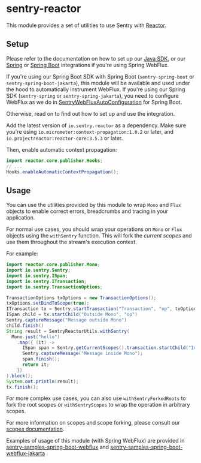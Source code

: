 # sentry-reactor

This module provides a set of utilities to use Sentry with [Reactor](https://projectreactor.io/).

## Setup

Please refer to the documentation on how to set up our [Java SDK](https://docs.sentry.io/platforms/java/),
or our [Spring](https://docs.sentry.io/platforms/java/guides/spring/) 
or [Spring Boot](https://docs.sentry.io/platforms/java/guides/spring-boot/) integrations if you're using Spring WebFlux.

If you're using our Spring Boot SDK with Spring Boot (`sentry-spring-boot` or `sentry-spring-boot-jakarta`), this module will be available and used under the hood to automatically instrument WebFlux.
If you're using our Spring SDK (`sentry-spring` or `sentry-spring-jakarta`), you need to configure WebFlux as we do in [SentryWebFluxAutoConfiguration](https://github.com/getsentry/sentry-java/blob/a5098280b52aec28c71c150e286b5c937767634d/sentry-spring-boot-jakarta/src/main/java/io/sentry/spring/boot/jakarta/SentryWebfluxAutoConfiguration.java) for Spring Boot.

Otherwise, read on to find out how to set up and use the integration.

Add the latest version of `io.sentry.reactor` as a dependency. 
Make sure you're using `io.micrometer:context-propagation:1.0.2` or later, and `io.projectreactor:reactor-core:3.5.3` or later.

Then, enable automatic context propagation:
```java
import reactor.core.publisher.Hooks;
// ...
Hooks.enableAutomaticContextPropagation();
```

## Usage

You can use the utilities provided by this module to wrap `Mono` and `Flux` objects to enable correct errors, breadcrumbs and tracing in your application.

For normal use cases, you should wrap your operations on `Mono` or `Flux` objects using the `withSentry` function.
This will fork the *current scopes* and use them throughout the stream's execution context.

For example:
```java
import reactor.core.publisher.Mono;
import io.sentry.Sentry;
import io.sentry.ISpan;
import io.sentry.ITransaction;
import io.sentry.TransactionOptions; 

TransactionOptions txOptions = new TransactionOptions();
txOptions.setBindToScope(true);
ITransaction tx = Sentry.startTransaction("Transaction", "op", txOptions);
ISpan child = tx.startChild("Outside Mono", "op")
Sentry.captureMessage("Message outside Mono")
child.finish()
String result = SentryReactorUtils.withSentry(
  Mono.just("hello")
    .map({ (it) ->
      ISpan span = Sentry.getCurrentScopes().transaction.startChild("Inside Mono", "map");
      Sentry.captureMessage("Message inside Mono");
      span.finish();
      return it;
    })
).block();
System.out.println(result);
tx.finish();
```

For more complex use cases, you can also use `withSentryForkedRoots` to fork the root scopes or `withSentryScopes` to wrap the operation in arbitrary scopes.

For more information on scopes and scope forking, please consult our [scopes documentation](https://docs.sentry.io/platforms/java/enriching-events/scopes).

Examples of usage of this module (with Spring WebFlux) are provided in 
[sentry-samples-spring-boot-webflux](https://github.com/getsentry/sentry-java/tree/main/sentry-samples/sentry-samples-spring-boot-webflux)
and
[sentry-samples-spring-boot-webflux-jakarta](https://github.com/getsentry/sentry-java/tree/main/sentry-samples/sentry-samples-spring-boot-webflux-jakarta)
.

